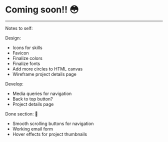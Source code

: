 # Coming soon!! 😳
---

Notes to self:

Design:
* Icons for skills
* Favicon
* Finalize colors
* Finalize fonts
* Add more circles to HTML canvas
* Wireframe project details page

Develop:
* Media queries for navigation
* Back to top button?
* Project details page

Done section: 🖖
* Smooth scrolling buttons for navigation
* Working email form
* Hover effects for project thumbnails
